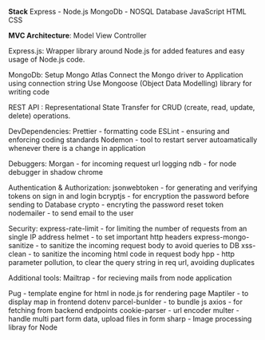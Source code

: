 **Stack**
Express - Node.js
MongoDb - NOSQL Database
JavaScript
HTML
CSS

**MVC Architecture**: Model View Controller

Express.js:
Wrapper library around Node.js for added features and easy usage of Node.js code.

MongoDb:
Setup Mongo Atlas
Connect the Mongo driver to Application using connection string
Use Mongoose (Object Data Modelling) library for writing code

REST API : Representational State Transfer for CRUD (create, read, update, delete) operations.

DevDependencies:
Prettier - formatting code
ESLint - ensuring and enforcing coding standards
Nodemon - tool to restart server autoamatically whenever there is a change in application

Debuggers:
Morgan - for incoming request url logging
ndb - for node debugger in shadow chrome

Authentication & Authorization:
jsonwebtoken - for generating and verifying tokens on sign in and login
bcryptjs - for encryption the password before sending to Database
crypto - encryting the password reset token
nodemailer - to send email to the user

Security:
express-rate-limit - for limiting the number of requests from an single IP address
helmet - to set important http headers
express-mongo-sanitize - to sanitize the incoming request body to avoid queries to DB
xss-clean - to sanitize the incoming html code in request body
hpp - http parameter pollution, to clear the query string in req url, avoiding duplicates

Additional tools:
Mailtrap - for recieving mails from node application

Pug - template engine for html in node.js for rendering page
Maptiler - to display map in frontend
dotenv
parcel-bunlder - to bundle js
axios - for fetching from backend endpoints
cookie-parser - url encoder
multer - handle multi part form data, upload files in form
sharp - Image processing libray for Node
